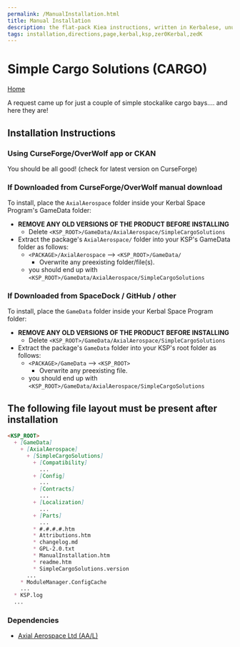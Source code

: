 ```yaml
---
permalink: /ManualInstallation.html
title: Manual Installation
description: the flat-pack Kiea instructions, written in Kerbalese, unusally present
tags: installation,directions,page,kerbal,ksp,zer0Kerbal,zedK
---
```


<!-- ManualInstallation.md v1.1.8.1
Simple Cargo Solutions (CARGO)
created: 01 Oct 2019
updated: 29 Jul 2022 -->

<!-- based upon work by Lisias -->

# Simple Cargo Solutions (CARGO)

[Home](./index.md)

A request came up for just a couple of simple stockalike cargo bays.... and here they are!

## Installation Instructions

### Using CurseForge/OverWolf app or CKAN

You should be all good! (check for latest version on CurseForge)

### If Downloaded from CurseForge/OverWolf manual download

To install, place the `AxialAerospace` folder inside your Kerbal Space Program's GameData folder:

* **REMOVE ANY OLD VERSIONS OF THE PRODUCT BEFORE INSTALLING**
  * Delete `<KSP_ROOT>/GameData/AxialAerospace/SimpleCargoSolutions`
* Extract the package's `AxialAerospace/` folder into your KSP's GameData folder as follows:
  * `<PACKAGE>/AxialAerospace` --> `<KSP_ROOT>/GameData/`
    * Overwrite any preexisting folder/file(s).
  * you should end up with `<KSP_ROOT>/GameData/AxialAerospace/SimpleCargoSolutions`

### If Downloaded from SpaceDock / GitHub / other

To install, place the `GameData` folder inside your Kerbal Space Program folder:

* **REMOVE ANY OLD VERSIONS OF THE PRODUCT BEFORE INSTALLING**
  * Delete `<KSP_ROOT>/GameData/AxialAerospace/SimpleCargoSolutions`
* Extract the package's `GameData` folder into your KSP's root folder as follows:
  * `<PACKAGE>/GameData` --> `<KSP_ROOT>`
    * Overwrite any preexisting file.
  * you should end up with `<KSP_ROOT>/GameData/AxialAerospace/SimpleCargoSolutions`

## The following file layout must be present after installation

```markdown
<KSP_ROOT>
  + [GameData]
    + [AxialAerospace]
      + [SimpleCargoSolutions]
        + [Compatibility]
          ...
        + [Config]
          ...
        + [Contracts]
          ...
        + [Localization]
          ...
        + [Parts]
          ...
        * #.#.#.#.htm
        * Attributions.htm
        * changelog.md
        * GPL-2.0.txt
        * ManualInstallation.htm
        * readme.htm
        * SimpleCargoSolutions.version
      ...
    * ModuleManager.ConfigCache
    ...
  * KSP.log
  ...
```

### Dependencies

* [Axial Aerospace Ltd (AA/L)][AAL]

[AAL]: https://forum.kerbalspaceprogram.com/index.php?/topic/209301-*/ "Axial Aerospace Ltd (AA/L)"
